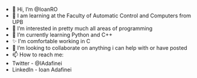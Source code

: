 - 👋 Hi, I’m @IoanRO
- 👋 I am learning at the Faculty of Automatic Control and Computers from UPB
- 👀 I’m interested in pretty much all areas of programming
- 🌱 I’m currently learning Python and C++
- ✨ I'm comfortable working in C
- 💞️ I’m looking to collaborate on anything i can help with or have posted
- 📫 How to reach me:
-   Twitter - @IAdafinei
-   LinkedIn - Ioan Adafinei

<!---
IoanRO/IoanRO is a ✨ special ✨ repository because its `README.md` (this file) appears on your GitHub profile.
You can click the Preview link to take a look at your changes.
--->
